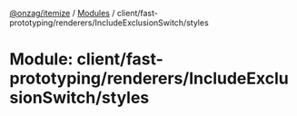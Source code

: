 [@onzag/itemize](../README.md) / [Modules](../modules.md) / client/fast-prototyping/renderers/IncludeExclusionSwitch/styles

# Module: client/fast-prototyping/renderers/IncludeExclusionSwitch/styles
